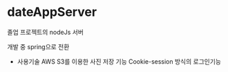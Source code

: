 # dateAppServer

졸업 프로젝트의 nodeJs 서버

개발 중 spring으로 전환



* 사용기술 
AWS S3를 이용한 사진 저장 기능
Cookie-session 방식의 로그인기능
